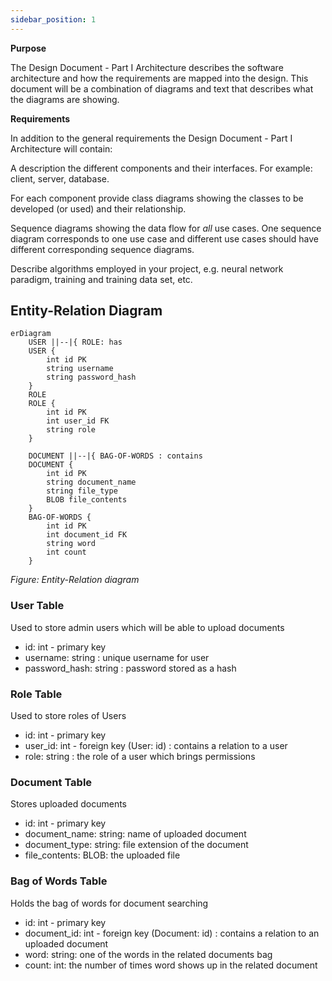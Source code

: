 ```yaml
---
sidebar_position: 1
---
```


**Purpose**

The Design Document - Part I Architecture describes the software architecture and how the requirements are mapped into the design. This document will be a combination of diagrams and text that describes what the diagrams are showing.

**Requirements**

In addition to the general requirements the Design Document - Part I Architecture will contain:

A description the different components and their interfaces. For example: client, server, database.

For each component provide class diagrams showing the classes to be developed (or used) and their relationship.

Sequence diagrams showing the data flow for _all_ use cases. One sequence diagram corresponds to one use case and different use cases should have different corresponding sequence diagrams.

Describe algorithms employed in your project, e.g. neural network paradigm, training and training data set, etc.

## Entity-Relation Diagram

```mermaid
erDiagram
    USER ||--|{ ROLE: has
    USER {
        int id PK
        string username
        string password_hash
    }
    ROLE
    ROLE {
        int id PK
        int user_id FK
        string role
    }

    DOCUMENT ||--|{ BAG-OF-WORDS : contains
    DOCUMENT {
        int id PK
        string document_name
        string file_type
        BLOB file_contents
    }
    BAG-OF-WORDS {
        int id PK
        int document_id FK
        string word
        int count
    }
```
*Figure: Entity-Relation diagram*

### User Table
Used to store admin users which will be able to upload documents
- id: int - primary key
- username: string : unique username for user
- password_hash: string : password stored as a hash

### Role Table
Used to store roles of Users
- id: int - primary key
- user_id: int - foreign key (User: id) : contains a relation to a user
- role: string : the role of a user which brings permissions

### Document Table
Stores uploaded documents
- id: int - primary key
- document_name: string: name of uploaded document
- document_type: string: file extension of the document
- file_contents: BLOB: the uploaded file

### Bag of Words Table
Holds the bag of words for document searching
- id: int - primary key
- document_id: int - foreign key (Document: id) : contains a relation to an uploaded document
- word: string: one of the words in the related documents bag
- count: int: the number of times word shows up in the related document

